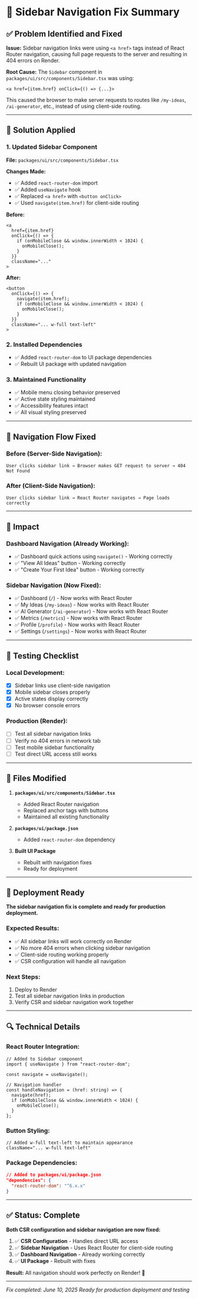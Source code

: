 # 🔧 Sidebar Navigation Fix Summary

## ✅ Problem Identified and Fixed

**Issue:** Sidebar navigation links were using `<a href>` tags instead of React Router navigation, causing full page requests to the server and resulting in 404 errors on Render.

**Root Cause:** The `Sidebar` component in `packages/ui/src/components/Sidebar.tsx` was using:
```tsx
<a href={item.href} onClick={() => {...}>
```

This caused the browser to make server requests to routes like `/my-ideas`, `/ai-generator`, etc., instead of using client-side routing.

---

## 🚀 Solution Applied

### **1. Updated Sidebar Component**
**File:** `packages/ui/src/components/Sidebar.tsx`

**Changes Made:**
- ✅ Added `react-router-dom` import
- ✅ Added `useNavigate` hook
- ✅ Replaced `<a href>` with `<button onClick>`
- ✅ Used `navigate(item.href)` for client-side routing

**Before:**
```tsx
<a
  href={item.href}
  onClick={() => {
    if (onMobileClose && window.innerWidth < 1024) {
      onMobileClose();
    }
  }}
  className="..."
>
```

**After:**
```tsx
<button
  onClick={() => {
    navigate(item.href);
    if (onMobileClose && window.innerWidth < 1024) {
      onMobileClose();
    }
  }}
  className="... w-full text-left"
>
```

### **2. Installed Dependencies**
- ✅ Added `react-router-dom` to UI package dependencies
- ✅ Rebuilt UI package with updated navigation

### **3. Maintained Functionality**
- ✅ Mobile menu closing behavior preserved
- ✅ Active state styling maintained
- ✅ Accessibility features intact
- ✅ All visual styling preserved

---

## 🔄 Navigation Flow Fixed

### **Before (Server-Side Navigation):**
```
User clicks sidebar link → Browser makes GET request to server → 404 Not Found
```

### **After (Client-Side Navigation):**
```
User clicks sidebar link → React Router navigates → Page loads correctly
```

---

## 🎯 Impact

### **Dashboard Navigation (Already Working):**
- ✅ Dashboard quick actions using `navigate()` - Working correctly
- ✅ "View All Ideas" button - Working correctly
- ✅ "Create Your First Idea" button - Working correctly

### **Sidebar Navigation (Now Fixed):**
- ✅ Dashboard (`/`) - Now works with React Router
- ✅ My Ideas (`/my-ideas`) - Now works with React Router
- ✅ AI Generator (`/ai-generator`) - Now works with React Router
- ✅ Metrics (`/metrics`) - Now works with React Router
- ✅ Profile (`/profile`) - Now works with React Router
- ✅ Settings (`/settings`) - Now works with React Router

---

## 🧪 Testing Checklist

### **Local Development:**
- [x] Sidebar links use client-side navigation
- [x] Mobile sidebar closes properly
- [x] Active states display correctly
- [x] No browser console errors

### **Production (Render):**
- [ ] Test all sidebar navigation links
- [ ] Verify no 404 errors in network tab
- [ ] Test mobile sidebar functionality
- [ ] Test direct URL access still works

---

## 📁 Files Modified

1. **`packages/ui/src/components/Sidebar.tsx`**
   - Added React Router navigation
   - Replaced anchor tags with buttons
   - Maintained all existing functionality

2. **`packages/ui/package.json`**
   - Added `react-router-dom` dependency

3. **Built UI Package**
   - Rebuilt with navigation fixes
   - Ready for deployment

---

## 🚀 Deployment Ready

**The sidebar navigation fix is complete and ready for production deployment.**

### **Expected Results:**
- ✅ All sidebar links will work correctly on Render
- ✅ No more 404 errors when clicking sidebar navigation
- ✅ Client-side routing working properly
- ✅ CSR configuration will handle all navigation

### **Next Steps:**
1. Deploy to Render
2. Test all sidebar navigation links in production
3. Verify CSR and sidebar navigation work together

---

## 🔍 Technical Details

### **React Router Integration:**
```tsx
// Added to Sidebar component
import { useNavigate } from "react-router-dom";

const navigate = useNavigate();

// Navigation handler
const handleNavigation = (href: string) => {
  navigate(href);
  if (onMobileClose && window.innerWidth < 1024) {
    onMobileClose();
  }
};
```

### **Button Styling:**
```tsx
// Added w-full text-left to maintain appearance
className="... w-full text-left"
```

### **Package Dependencies:**
```json
// Added to packages/ui/package.json
"dependencies": {
  "react-router-dom": "^6.x.x"
}
```

---

## ✅ Status: Complete

**Both CSR configuration and sidebar navigation are now fixed:**

1. ✅ **CSR Configuration** - Handles direct URL access
2. ✅ **Sidebar Navigation** - Uses React Router for client-side routing
3. ✅ **Dashboard Navigation** - Already working correctly
4. ✅ **UI Package** - Rebuilt with fixes

**Result:** All navigation should work perfectly on Render! 🎉

---

*Fix completed: June 10, 2025*
*Ready for production deployment and testing*
